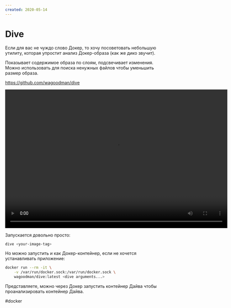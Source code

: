 ```yaml
---
created: 2020-05-14
---
```


# Dive

Если для вас не чуждо слово Докер, то хочу посоветовать небольшую утилиту, которая упростит анализ Докер-образа (как же дико звучит).

Показывает содержимое образа по слоям, подсвечивает изменения. Можно использовать для поиска ненужных файлов чтобы уменьшить размер образа.

https://github.com/wagoodman/dive

<video width="720" height="450" controls>
  <source src="dive.mp4" type="video/mp4">
</video>

Запускается довольно просто:

```bash
dive <your-image-tag>
```

Но можно запустить и как Докер-контейнер, если не хочется устанавливать приложение:

```bash
docker run --rm -it \
    -v /var/run/docker.sock:/var/run/docker.sock \
    wagoodman/dive:latest <dive arguments...>
```

Представляете, можно через Докер запустить контейнер Дайва чтобы проанализировать контейнер Дайва.

#docker
